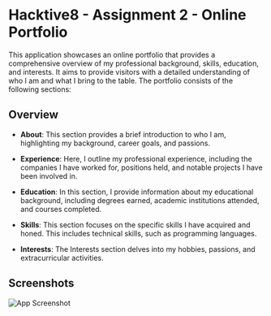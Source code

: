 # Hacktive8 - Assignment 2 - Online Portfolio

This application showcases an online portfolio that provides a comprehensive overview of my professional background, skills, education, and interests. It aims to provide visitors with a detailed understanding of who I am and what I bring to the table. The portfolio consists of the following sections:

## Overview

- **About**: This section provides a brief introduction to who I am, highlighting my background, career goals, and passions.

- **Experience**: Here, I outline my professional experience, including the companies I have worked for, positions held, and notable projects I have been involved in.

- **Education**: In this section, I provide information about my educational background, including degrees earned, academic institutions attended, and courses completed.

- **Skills**: This section focuses on the specific skills I have acquired and honed. This includes technical skills, such as programming languages.

- **Interests**: The Interests section delves into my hobbies, passions, and extracurricular activities.

## Screenshots

![App Screenshot](https://res.cloudinary.com/biandamara/image/upload/c_scale,h_500/v1685735630/Screenshot_2023-06-03_at_02.52.56_dtdqjr.png)
